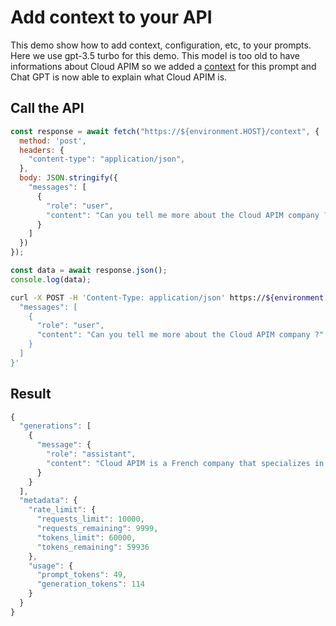 # Add context to your API

This demo show how to add context, configuration, etc, to your prompts. Here we use gpt-3.5 turbo for this demo. This model is too old to have informations about Cloud APIM so we added a [context](https://github.com/cloud-apim/otoroshi-llm-extension-serverless/blob/main/entities/ai.json#L52) for this prompt and Chat GPT is now able to explain what Cloud APIM is.

## Call the API

```js
const response = await fetch("https://${environment.HOST}/context", {
  method: 'post',
  headers: {
    "content-type": "application/json",
  },
  body: JSON.stringify({
    "messages": [
      {
        "role": "user",
        "content": "Can you tell me more about the Cloud APIM company ?"
      }
    ]
  })
});

const data = await response.json();
console.log(data);
```

```sh
curl -X POST -H 'Content-Type: application/json' https://${environment.HOST}/context -d '{
  "messages": [
    {
      "role": "user",
      "content": "Can you tell me more about the Cloud APIM company ?"
    }
  ]
}'
```

## Result

```js
{
  "generations": [
    {
      "message": {
        "role": "assistant",
        "content": "Cloud APIM is a French company that specializes in providing API Management as a Service solutions. They offer managed Otoroshi instances, which is an open-source API gateway that provides features such as traffic management, security, monitoring, and analytics for APIs.\n\nIn addition to API Management services, Cloud APIM also offers Serverless projects. Serverless computing allows developers to build and run applications without managing infrastructure. This can help reduce costs and improve scalability.\n\nOverall, Cloud APIM aims to help businesses efficiently manage their APIs and streamline their development processes through their various services and solutions."
      }
    }
  ],
  "metadata": {
    "rate_limit": {
      "requests_limit": 10000,
      "requests_remaining": 9999,
      "tokens_limit": 60000,
      "tokens_remaining": 59936
    },
    "usage": {
      "prompt_tokens": 49,
      "generation_tokens": 114
    }
  }
}
```

